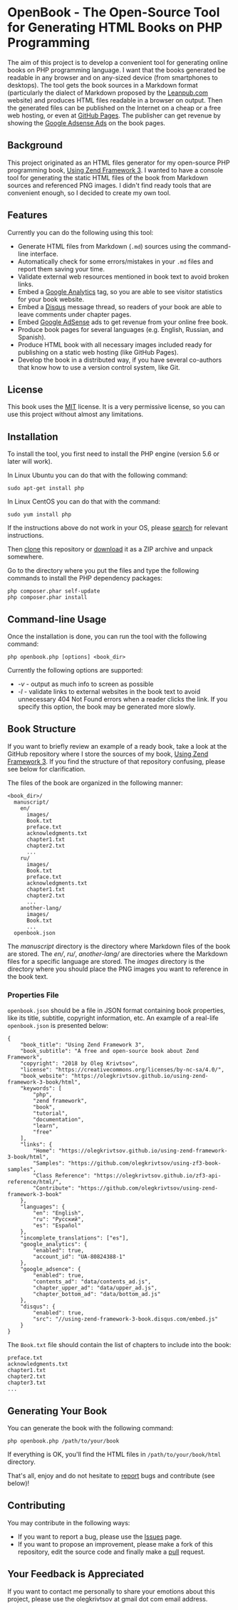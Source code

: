 # OpenBook - The Open-Source Tool for Generating HTML Books on PHP Programming

The aim of this project is to develop a convenient tool for generating online books on PHP programming language. I want that the books generated be readable in any browser and on any-sized device (from smartphones to desktops). The tool gets the book sources in a Markdown format (particularly the dialect of Markdown proposed by the [Leanpub.com](https://leanpub.com/help/manual) website) and produces HTML files readable in a browser on output. Then the generated files can be published on the Internet on a cheap or a free web hosting, or even at [GitHub Pages](https://pages.github.com/). The publisher can get revenue by showing the [Google Adsense Ads](https://www.google.com/intl/ru_ru/adsense/start/#/?modal_active=none) on the book pages.  

## Background 

This project originated as an HTML files generator for my open-source PHP programming book, [Using Zend Framework 3](https://github.com/olegkrivtsov/using-zend-framework-3-book). I wanted to have a console tool for generating the static HTML files of the book from Markdown sources and referenced PNG images. I didn't find ready tools that are convenient enough, so I decided to create my own tool.

## Features

Currently you can do the following using this tool:
 
 * Generate HTML files from Markdown (`.md`) sources using the command-line interface. 
 * Automatically check for some errors/mistakes in your `.md` files and report them saving your time.
 * Validate external web resources mentioned in book text to avoid broken links.
 * Embed a [Google Analytics](https://analytics.google.com) tag, so you are able to see visitor statistics for your book website.
 * Embed a [Disqus](https://disqus.com/) message thread, so readers of your book are able to leave comments under chapter pages.
 * Embed [Google AdSense](https://www.google.com/adsense) ads to get revenue from your online free book.
 * Produce book pages for several languages (e.g. English, Russian, and Spanish).
 * Produce HTML book with all necessary images included ready for publishing on a static web hosting (like GitHub Pages).
 * Develop the book in a distributed way, if you have several co-authors that know how to use a version control system, like Git.

## License

This book uses the [MIT](https://en.wikipedia.org/wiki/MIT_License) license. It is a very permissive license, so you can use this project without almost any limitations.

## Installation

To install the tool, you first need to install the PHP engine (version 5.6 or later will work). 

In Linux Ubuntu you can do that with the following command:

`sudo apt-get install php`

In Linux CentOS you can do that with the command:

`sudo yum install php`

If the instructions above do not work in your OS, please [search](https://www.google.com/search?q=install+php) for relevant instructions.

Then [clone](https://help.github.com/articles/cloning-a-repository/) this repository or [download](https://github.com/olegkrivtsov/openbook/archive/master.zip) it as a ZIP archive and unpack somewhere.

Go to the directory where you put the files and type the following commands to install the PHP dependency packages:

```
php composer.phar self-update
php composer.phar install
```

## Command-line Usage

Once the installation is done, you can run the tool with the following command:

`php openbook.php [options] <book_dir>`

Currently the following options are supported:

 * *-v* - output as much info to screen as possible
 * *-l* - validate links to external websites in the book text to avoid unnecessary 404 Not Found errors when a reader clicks the link. If you specify this option, the book may be generated more slowly. 

## Book Structure

If you want to briefly review an example of a ready book, take a look at the GitHub repository where I store the sources of my book, [Using Zend Framework 3](https://github.com/olegkrivtsov/using-zend-framework-3-book). If you find the structure of that repository confusing, please see below for clarification.

The files of the book are organized in the following manner:

```
<book_dir>/
  manuscript/
    en/
      images/
      Book.txt
      preface.txt
      acknowledgments.txt
      chapter1.txt
      chapter2.txt
      ...
    ru/
      images/
      Book.txt
      preface.txt
      acknowledgments.txt
      chapter1.txt
      chapter2.txt
      ...
    another-lang/
      images/
      Book.txt
      ...
  openbook.json  
```

The *manuscript* directory is the directory where Markdown files of the book are stored. The *en/*, *ru/*, *another-lang/* are directories where the Markdown files for a specific language are stored. The *images* directory is the directory where you should place the PNG images you want to reference in the book text. 

### Properties File

`openbook.json` should be a file in JSON format containing book properties, like its title,
subtitle, copyright information, etc. An example of a real-life `openbook.json` is presented below:

```
{
    "book_title": "Using Zend Framework 3",
    "book_subtitle": "A free and open-source book about Zend Framework",
    "copyright": "2018 by Oleg Krivtsov",
    "license": "https://creativecommons.org/licenses/by-nc-sa/4.0/",
    "book_website": "https://olegkrivtsov.github.io/using-zend-framework-3-book/html",
    "keywords": [
        "php",
        "zend framework",
        "book",
        "tutorial",
        "documentation",
        "learn",
        "free"
    ],
    "links": {
        "Home": "https://olegkrivtsov.github.io/using-zend-framework-3-book/html",
        "Samples": "https://github.com/olegkrivtsov/using-zf3-book-samples",
        "Class Reference": "https://olegkrivtsov.github.io/zf3-api-reference/html/",
        "Contribute": "https://github.com/olegkrivtsov/using-zend-framework-3-book"
    },
    "languages": {
        "en": "English",
        "ru": "Русский",
        "es": "Español"
    },
    "incomplete_translations": ["es"],
    "google_analytics": {
        "enabled": true,
        "account_id": "UA-80824388-1"
    },
    "google_adsence": {
        "enabled": true, 
        "contents_ad": "data/contents_ad.js",
        "chapter_upper_ad": "data/upper_ad.js",
        "chapter_bottom_ad": "data/bottom_ad.js"
    },
    "disqus": {
        "enabled": true,
        "src": "//using-zend-framework-3-book.disqus.com/embed.js"
    }
}
```

The `Book.txt` file should contain the list of chapters to include into the book:

```
preface.txt
acknowledgments.txt
chapter1.txt
chapter2.txt
chapter3.txt
...
```
## Generating Your Book

You can generate the book with the following command:

```
php openbook.php /path/to/your/book
```

If everything is OK, you'll find the HTML files in `/path/to/your/book/html` directory.

That's all, enjoy and do not hesitate to [report](https://github.com/olegkrivtsov/openbook/issues) bugs and contribute (see below)!

## Contributing

You may contribute in the following ways:

 * If you want to report a bug, please use the [Issues](https://github.com/olegkrivtsov/openbook/issues) page.
 * If you want to propose an improvement, please make a fork of this repository, edit the source code and finally make a [pull](https://help.github.com/articles/about-pull-requests/) request.
 
## Your Feedback is Appreciated

If you want to contact me personally to share your emotions about this project, please use the olegkrivtsov at gmail dot com email address. 
